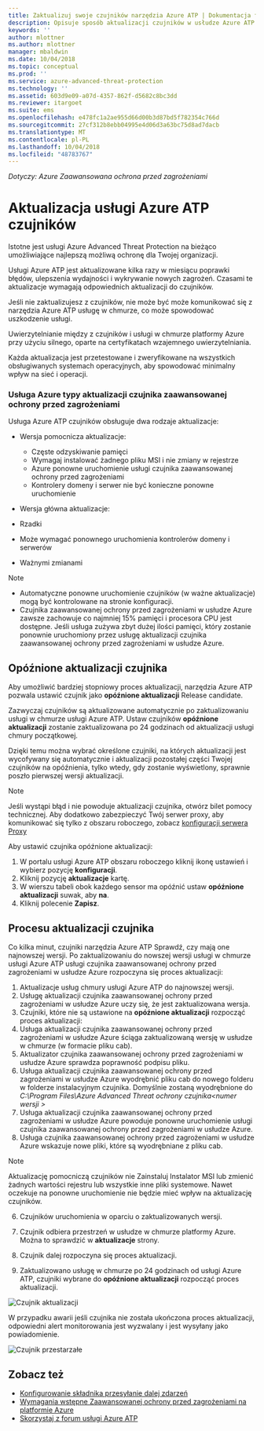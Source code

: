 ```yaml
---
title: Zaktualizuj swoje czujników narzędzia Azure ATP | Dokumentacja firmy Microsoft
description: Opisuje sposób aktualizacji czujników w usłudze Azure ATP.
keywords: ''
author: mlottner
ms.author: mlottner
manager: mbaldwin
ms.date: 10/04/2018
ms.topic: conceptual
ms.prod: ''
ms.service: azure-advanced-threat-protection
ms.technology: ''
ms.assetid: 603d9e09-a07d-4357-862f-d5682c8bc3dd
ms.reviewer: itargoet
ms.suite: ems
ms.openlocfilehash: e478fc1a2ae955d66d00b3d87bd5f782354c766d
ms.sourcegitcommit: 27cf312b8ebb04995e4d06d3a63bc75d8ad7dacb
ms.translationtype: MT
ms.contentlocale: pl-PL
ms.lasthandoff: 10/04/2018
ms.locfileid: "48783767"
---
```

*Dotyczy: Azure Zaawansowana ochrona przed zagrożeniami*


# <a name="update-azure-atp-sensors"></a>Aktualizacja usługi Azure ATP czujników
Istotne jest usługi Azure Advanced Threat Protection na bieżąco umożliwiające najlepszą możliwą ochronę dla Twojej organizacji.

Usługi Azure ATP jest aktualizowane kilka razy w miesiącu poprawki błędów, ulepszenia wydajności i wykrywanie nowych zagrożeń. Czasami te aktualizacje wymagają odpowiednich aktualizacji do czujników. 

Jeśli nie zaktualizujesz z czujników, nie może być może komunikować się z narzędzia Azure ATP usługę w chmurze, co może spowodować uszkodzenie usługi. 

Uwierzytelnianie między z czujników i usługi w chmurze platformy Azure przy użyciu silnego, oparte na certyfikatach wzajemnego uwierzytelniania. 

Każda aktualizacja jest przetestowane i zweryfikowane na wszystkich obsługiwanych systemach operacyjnych, aby spowodować minimalny wpływ na sieć i operacji.

### <a name="azure-atp-sensor-update-types"></a>Usługa Azure typy aktualizacji czujnika zaawansowanej ochrony przed zagrożeniami   

Usługa Azure ATP czujników obsługuje dwa rodzaje aktualizacje:
- Wersja pomocnicza aktualizacje: 
  - Częste odzyskiwanie pamięci 
  - Wymagaj instalować żadnego pliku MSI i nie zmiany w rejestrze
  - Azure ponowne uruchomienie usługi czujnika zaawansowanej ochrony przed zagrożeniami
  - Kontrolery domeny i serwer nie być konieczne ponowne uruchomienie

- Wersja główna aktualizacje:
 - Rzadki
 - Może wymagać ponownego uruchomienia kontrolerów domeny i serwerów
 - Ważnymi zmianami 

> [!NOTE]
>- Automatyczne ponowne uruchomienie czujników (w ważne aktualizacje) mogą być kontrolowane na stronie konfiguracji. 
> - Czujnika zaawansowanej ochrony przed zagrożeniami w usłudze Azure zawsze zachowuje co najmniej 15% pamięci i procesora CPU jest dostępne. Jeśli usługa zużywa zbyt dużej ilości pamięci, który zostanie ponownie uruchomiony przez usługę aktualizacji czujnika zaawansowanej ochrony przed zagrożeniami w usłudze Azure.

## <a name="delayed-sensor-update"></a>Opóźnione aktualizacji czujnika
Aby umożliwić bardziej stopniowy proces aktualizacji, narzędzia Azure ATP pozwala ustawić czujnik jako **opóźnione aktualizacji** Release candidate. 

Zazwyczaj czujników są aktualizowane automatycznie po zaktualizowaniu usługi w chmurze usługi Azure ATP. Ustaw czujników **opóźnione aktualizacji** zostanie zaktualizowana po 24 godzinach od aktualizacji usługi chmury początkowej.

Dzięki temu można wybrać określone czujniki, na których aktualizacji jest wycofywany się automatycznie i aktualizacji pozostałej części Twojej czujników na opóźnienia, tylko wtedy, gdy zostanie wyświetlony, sprawnie poszło pierwszej wersji aktualizacji.

> [!NOTE]
> Jeśli wystąpi błąd i nie powoduje aktualizacji czujnika, otwórz bilet pomocy technicznej. Aby dodatkowo zabezpieczyć Twój serwer proxy, aby komunikować się tylko z obszaru roboczego, zobacz [konfiguracji serwera Proxy](configure-proxy.md)

Aby ustawić czujnika opóźnione aktualizacji:

1. W portalu usługi Azure ATP obszaru roboczego kliknij ikonę ustawień i wybierz pozycję **konfiguracji**.
2. Kliknij pozycję **aktualizacje** kartę.
3. W wierszu tabeli obok każdego sensor ma opóźnić ustaw **opóźnione aktualizacji** suwak, aby **na**.
4. Kliknij polecenie **Zapisz**.
 
## <a name="sensor-update-process"></a>Procesu aktualizacji czujnika

Co kilka minut, czujniki narzędzia Azure ATP Sprawdź, czy mają one najnowszej wersji. Po zaktualizowaniu do nowszej wersji usługi w chmurze usługi Azure ATP usługi czujnika zaawansowanej ochrony przed zagrożeniami w usłudze Azure rozpoczyna się proces aktualizacji:

1. Aktualizacje usług chmury usługi Azure ATP do najnowszej wersji.
2. Usługę aktualizacji czujnika zaawansowanej ochrony przed zagrożeniami w usłudze Azure uczy się, że jest zaktualizowana wersja.
3. Czujniki, które nie są ustawione na **opóźnione aktualizacji** rozpocząć proces aktualizacji:
  1. Usługa aktualizacji czujnika zaawansowanej ochrony przed zagrożeniami w usłudze Azure ściąga zaktualizowaną wersję w usłudze w chmurze (w formacie pliku cab).
  2. Aktualizator czujnika zaawansowanej ochrony przed zagrożeniami w usłudze Azure sprawdza poprawność podpisu pliku.
  3. Usługa aktualizacji czujnika zaawansowanej ochrony przed zagrożeniami w usłudze Azure wyodrębnić pliku cab do nowego folderu w folderze instalacyjnym czujnika. Domyślnie zostaną wyodrębnione do *C:\Program Files\Azure Advanced Threat ochrony czujnika\<numer wersji >*
  4. Usługa aktualizacji czujnika zaawansowanej ochrony przed zagrożeniami w usłudze Azure powoduje ponowne uruchomienie usługi czujnika zaawansowanej ochrony przed zagrożeniami w usłudze Azure.
  5. Usługa czujnika zaawansowanej ochrony przed zagrożeniami w usłudze Azure wskazuje nowe pliki, które są wyodrębniane z pliku cab.
  > [!NOTE]
  >Aktualizację pomocniczą czujników nie Zainstaluj Instalator MSI lub zmienić żadnych wartości rejestru lub wszystkie inne pliki systemowe. Nawet oczekuje na ponowne uruchomienie nie będzie mieć wpływ na aktualizację czujników. 
  6. Czujników uruchomienia w oparciu o zaktualizowanych wersji.
  7. Czujnik odbiera przestrzeń w usłudze w chmurze platformy Azure. Można to sprawdzić w **aktualizacje** strony.
  8. Czujnik dalej rozpoczyna się proces aktualizacji. 

4. Zaktualizowano usługę w chmurze po 24 godzinach od usługi Azure ATP, czujniki wybrane do **opóźnione aktualizacji** rozpocząć proces aktualizacji.

![Czujnik aktualizacji](./media/sensor-update.png)


W przypadku awarii jeśli czujnika nie została ukończona proces aktualizacji, odpowiedni alert monitorowania jest wyzwalany i jest wysyłany jako powiadomienie.

![Czujnik przestarzałe](./media/sensor-outdated.png)


## <a name="see-also"></a>Zobacz też

- [Konfigurowanie składnika przesyłanie dalej zdarzeń](configure-event-forwarding.md)
- [Wymagania wstępne Zaawansowanej ochrony przed zagrożeniami na platformie Azure](atp-prerequisites.md)
- [Skorzystaj z forum usługi Azure ATP](https://aka.ms/azureatpcommunity)